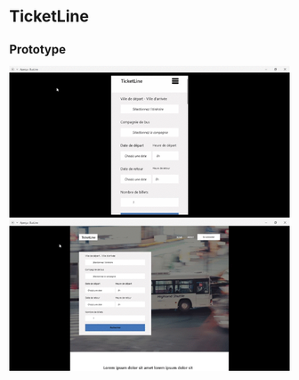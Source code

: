 # TicketLine
## Prototype
<img src="https://github.com/Albert4940/TicketLine/blob/main/Adobe%20XD%202021-04-01%2007-30-12.gif" width=800><br>
<img src="https://github.com/Albert4940/TicketLine/blob/main/desktop_prototype.gif" width=800><br>
